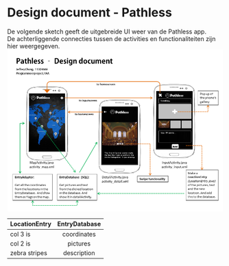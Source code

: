 # Design document - Pathless
De volgende sketch geeft de uitgebreide UI weer van de Pathless app.</br>
De achterliggende connecties tussen de activities en functionaliteiten zijn hier weergegeven.</br>
![Screenshot](doc/DesignDoc.png)

| LocationEntry | EntryDatabase  |
| ------------- | :-------------:|
| col 3 is      | coordinates    |
| col 2 is      | pictures       |   
| zebra stripes | description    | 

